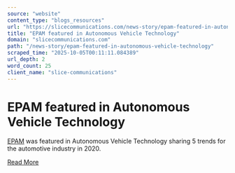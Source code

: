 ```yaml
---
source: "website"
content_type: "blogs_resources"
url: "https://slicecommunications.com/news-story/epam-featured-in-autonomous-vehicle-technology"
title: "EPAM featured in Autonomous Vehicle Technology"
domain: "slicecommunications.com"
path: "/news-story/epam-featured-in-autonomous-vehicle-technology"
scraped_time: "2025-10-05T00:11:11.084389"
url_depth: 2
word_count: 25
client_name: "slice-communications"
---
```


# EPAM featured in Autonomous Vehicle Technology

[EPAM](https://www.epam.com/) was featured in Autonomous Vehicle Technology sharing 5 trends for the automotive industry in 2020.

[Read More](https://www.autonomousvehicletech.com/articles/2188-five-2020-trends-for-the-automotive-industry)